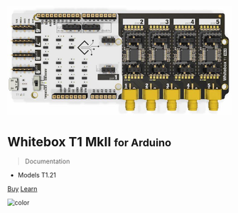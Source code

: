 ![logo](_media/whitebox-t1.jpg)

# Whitebox T1 MkII <small>for Arduino</small>

> Documentation

* Models T1.21

[Buy](https://www.whiteboxes.ch/shop/whitebox-t1/)
[Learn](#introduction)


<!-- background color -->

![color](#ffffff)

